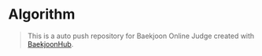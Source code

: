 # Algorithm
> This is a auto push repository for Baekjoon Online Judge created with [BaekjoonHub](https://github.com/BaekjoonHub/BaekjoonHub).
